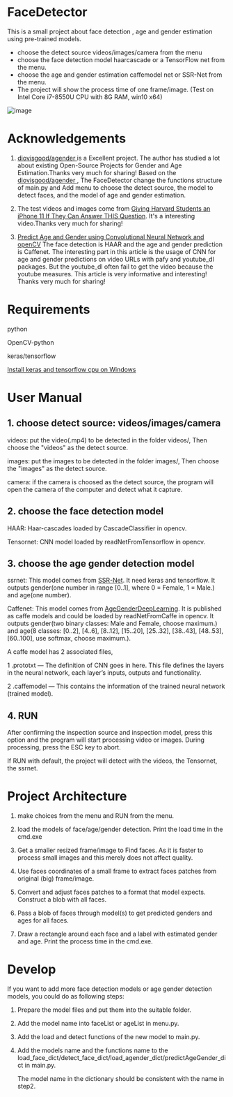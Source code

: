 # FaceDetector

This is a small project about face detection , age and gender estimation using pre-trained models.

- choose the detect source videos/images/camera from the menu
- choose the face detection model haarcascade or a TensorFlow net from the menu.
- choose the age and gender estimation caffemodel net or SSR-Net from the menu.
- The project will show the process time of one frame/image. (Test on Intel Core i7-8550U CPU with 8G RAM, win10 x64)

![image](https://livezingy.com/uploads/2020/05/faceAgenderDetector.gif)

# Acknowledgements

1. [ diovisgood/agender ](https://github.com/diovisgood/agender) is a Excellent project. The author has studied a lot about existing Open-Source Projects for Gender and Age Estimation.Thanks very much for sharing!
Based on the [ diovisgood/agender ](https://github.com/diovisgood/agender), The FaceDetector change the functions structure of main.py and Add menu to choose the detect source, the  model to detect faces, and the model of age and gender estimation.

2. The test videos and images come from [Giving Harvard Students an iPhone 11 If They Can Answer THIS Question](https://www.youtube.com/watch?v=cSSFRim8OK8). It's a interesting video.Thanks very much for sharing!

3. [Predict Age and Gender using Convolutional Neural Network and openCV](https://towardsdatascience.com/predict-age-and-gender-using-convolutional-neural-network-and-opencv-fd90390e3ce6) 
The face detection is HAAR and the age and gender prediction is Caffenet. The interesting part in this article is the usage of CNN for age and gender predictions on video URLs with pafy and youtube_dl packages. But the youtube_dl often fail to get the video because the youtube measures. This article is very informative and interesting! Thanks very much for sharing!


# Requirements

python

OpenCV-python

keras/tensorflow

[Install keras and tensorflow cpu on Windows](https://livezingy.com/install-keras-and-tensorflow-cpu-on-windows/)

# User Manual

## 1. choose detect source: videos/images/camera

videos: put the video(.mp4) to be detected in the folder videos/, Then choose the "videos" as the detect source.

images: put the images to be detected in the folder images/, Then choose the "images" as the detect source.

camera: if the camera is choosed as the detect source, the program will open the camera of the computer and detect what it capture.

## 2. choose the face detection model

HAAR: Haar-cascades loaded by CascadeClassifier in opencv.

Tensornet: CNN model loaded by readNetFromTensorflow in opencv.

## 3. choose the age gender detection model

ssrnet: This model comes from [SSR-Net](https://github.com/shamangary/SSR-Net). It need keras and tensorflow.
It outputs gender(one number in range [0..1], where 0 = Female, 1 = Male.) and age(one number).

Caffenet: This model comes from [AgeGenderDeepLearning](https://github.com/GilLevi/AgeGenderDeepLearning). It is published as caffe models and could be loaded  by readNetFromCaffe in opencv.
It outputs gender(two binary classes: Male and Female, choose maximum.) and age(8 classes: [0..2], [4..6], [8..12], [15..20], [25..32], [38..43], [48..53], [60..100], use softmax, choose maximum.).

A caffe model has 2 associated files,

1 .prototxt — The definition of CNN goes in here. This file defines the layers in the neural network, each layer’s inputs, outputs and functionality.

2 .caffemodel — This contains the information of the trained neural network (trained model).

## 4. RUN
After confirming the inspection source and inspection model, press this option and the program will start processing video or images. During processing, press the ESC key to abort.

If RUN with default, the project will detect with the videos, the Tensornet, the ssrnet. 

# Project Architecture

1. make choices from the menu and RUN from the menu.

2. load the models of face/age/gender detection. Print the load time in the cmd.exe

2. Get a smaller resized frame/image to Find faces. As it is faster to process small images and this merely does not affect quality.

3. Use faces coordinates of a small frame to extract faces patches from original (big) frame/image.

4. Convert and adjust faces patches to a format that model expects. Construct a blob with all faces.

5. Pass a blob of faces through model(s) to get predicted genders and ages for all faces.

6. Draw a rectangle around each face and a label with estimated gender and age. Print the process time in the cmd.exe.

# Develop

If you want to add more face detection models or age gender detection models, you could do as following steps:

1. Prepare the model files and put them into the suitable folder.

2. Add the model name into faceList or ageList in menu.py.

3. Add the load and detect functions of the new model to main.py.

4. Add the models name and the functions name to the load_face_dict/detect_face_dict/load_agender_dict/predictAgeGender_dict in main.py.

   The model name in the dictionary should be consistent with the name in step2.






